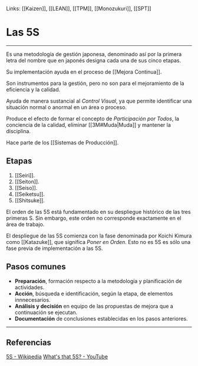 Links: [[Kaizen]], [[LEAN]], [[TPM]], [[Monozukuri]], [[SPT]]

# Las 5S
---

Es una metodología de gestión japonesa, denominado así por la primera letra del nombre que en japonés designa cada una de sus cinco etapas.

Su implementación ayuda en el proceso de [[Mejora Continua]].

Son instrumentos para la gestión, pero no son para el mejoramiento de la eficiencia y la calidad.

Ayuda de manera sustancial al *Control Visual*, ya que permite identificar una situación normal o anormal en un área o proceso.

Produce el efecto de formar el concepto de *Participación por Todos*, la conciencia de la calidad, eliminar [[3M#Muda|Muda]] y mantener la disciplina.

Hace parte de los [[Sistemas de Producción]].

## Etapas
1. [[Seiri]].
2. [[Seiton]].
3. [[Seiso]].
4. [[Seiketsu]].
5. [[Shitsuke]].

El orden de las 5S está fundamentado en su despliegue histórico de las tres primeras S. Sin embargo, este orden no corresponde exactamente en el área de trabajo.

El despliegue de las 5S comienza con la fase denominada por Koichi Kimura como [[Katazuke]], que significa *Poner en Orden*. Esto no es 5S es sólo una fase previa de implementación a las 5S.

## Pasos comunes

- **Preparación**, formación respecto a la metodología y planificación de actividades.
- **Acción**, búsqueda e identificación, según la etapa, de elementos innnecesarios.
- **Análisis y decisión** en equipo de las propuestas de mejora que a continuación se ejecutan.
- **Documentación** de conclusiones establecidas en los pasos anteriores.

---

## Referencias
[5S - Wikipedia](https://es.wikipedia.org/wiki/5S)
[What's that 5S? - YouTube](https://www.youtube.com/watch?v=Pu7HIeQveIY&t=206s)